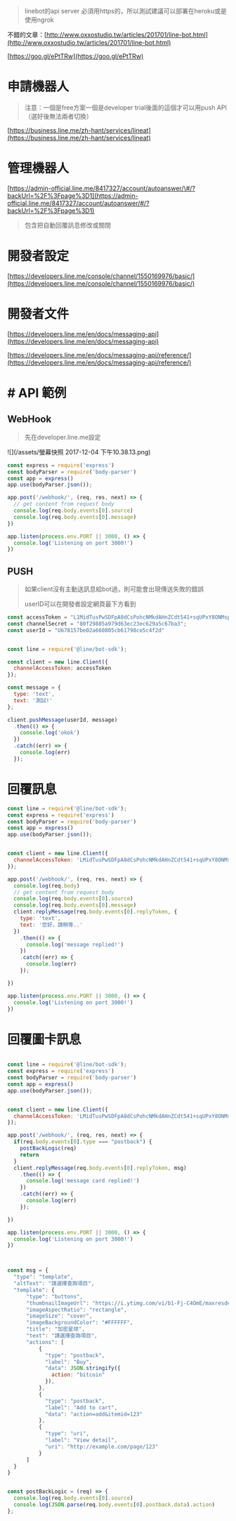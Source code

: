 > linebot的api server 必須用https的，所以測試建議可以部署在heroku或是使用ngrok

不錯的文章：[http://www.oxxostudio.tw/articles/201701/line-bot.html](http://www.oxxostudio.tw/articles/201701/line-bot.html)

[https://goo.gl/ePtTRw](https://goo.gl/ePtTRw)

# 申請機器人

> 注意：一個是free方案一個是developer trial後面的這個才可以用push API （選好後無法兩者切換）

[https://business.line.me/zh-hant/services/lineat](https://business.line.me/zh-hant/services/lineat)

# 管理機器人

[https://admin-official.line.me/8417327/account/autoanswer/\#/?backUrl=%2F%3Fpage%3D1](https://admin-official.line.me/8417327/account/autoanswer/#/?backUrl=%2F%3Fpage%3D1)

> 包含把自動回覆訊息修改或關閉

# 開發者設定

[https://developers.line.me/console/channel/1550169976/basic/](https://developers.line.me/console/channel/1550169976/basic/)

# 開發者文件

[https://developers.line.me/en/docs/messaging-api](https://developers.line.me/en/docs/messaging-api)

[https://developers.line.me/en/docs/messaging-api/reference/](https://developers.line.me/en/docs/messaging-api/reference/)

# \# API 範例

## WebHook

> 先在developer.line.me設定

![](/assets/螢幕快照 2017-12-04 下午10.38.13.png)

```js
const express = require('express')
const bodyParser = require('body-parser')
const app = express()
app.use(bodyParser.json());

app.post('/webhook/', (req, res, next) => {
  // get content from request body
  console.log(req.body.events[0].source)
  console.log(req.body.events[0].message)
})

app.listen(process.env.PORT || 3000, () => {
  console.log('Listening on port 3000!')
})
```

## PUSH

> 如果client沒有主動送訊息給bot過，則可能會出現傳送失敗的錯誤
>
> userID可以在開發者設定網頁最下方看到

```js
const accessToken = "L1MidTusPwSDFpA8dCsPohcNMkdAHnZCdt541+sqUPxY8ONMspuGqFv9Rrv6mTrBUjvTV+afZ4oOE/PKJjOiV4pfCYvjY1Bi47oOLCbFxEuW2Rk/9efdc05e0ciQirzCrfIyNZmJLrJeBSo/mQ+yLwdB04t89/1O/w1cDnyilFU=";
const channelSecret = "80f29885a979d63ec23ec629a5c67ba3";
const userId = "U678157be02a660805cb61798ce5c4f2d"


const line = require('@line/bot-sdk');

const client = new line.Client({
  channelAccessToken: accessToken
});

const message = {
  type: 'text',
  text: '測試!'
};

client.pushMessage(userId, message)
  .then(() => {
    console.log('okok')
  })
  .catch((err) => {
    console.log(err)
  });
```

# 回覆訊息

```js
const line = require('@line/bot-sdk');
const express = require('express')
const bodyParser = require('body-parser')
const app = express()
app.use(bodyParser.json());


const client = new line.Client({
  channelAccessToken: 'LMidTusPwSDFpA8dCsPohcNMkdAHnZCdt541+sqUPxY8ONMspuGqFv9Rrv6mTrBUjvTV+afZ4oOE/PKJjOiV4pfCYvjY1Bi47oOLCbFxEuW2Rk/9efdc05e0ciQirzCrfIyNZmJLrJeBSo/mQ+yLwdB04t89/1O/w1cDnyilFU='
});

app.post('/webhook/', (req, res, next) => {
  console.log(req.body)
  // get content from request body
  console.log(req.body.events[0].source)
  console.log(req.body.events[0].message)
  client.replyMessage(req.body.events[0].replyToken, {
    type: 'text',
    text: '您好，請稍等..'
  })
    .then(() => {
      console.log('message replied!')
    })
    .catch((err) => {
      console.log(err)
    });

})

app.listen(process.env.PORT || 3000, () => {
  console.log('Listening on port 3000!')
})
```

# 回覆圖卡訊息

```js

const line = require('@line/bot-sdk');
const express = require('express')
const bodyParser = require('body-parser')
const app = express()
app.use(bodyParser.json());


const client = new line.Client({
  channelAccessToken: 'LMidTusPwSDFpA8dCsPohcNMkdAHnZCdt541+sqUPxY8ONMspuGqFv9Rrv6mTrBUjvTV+afZ4oOE/PKJjOiV4pfCYvjY1Bi47oOLCbFxEuW2Rk/9efdc05e0ciQirzCrfIyNZmJLrJeBSo/mQ+yLwdB04t89/1O/w1cDnyilFU='
});

app.post('/webhook/', (req, res, next) => {
  if(req.body.events[0].type === "postback") {
    postBackLogic(req)
    return
  }
  client.replyMessage(req.body.events[0].replyToken, msg)
    .then(() => {
      console.log('message card replied!')
    })
    .catch((err) => {
      console.log(err)
    });

})

app.listen(process.env.PORT || 3000, () => {
  console.log('Listening on port 3000!')
})



const msg = {
  "type": "template",
  "altText": "請選擇查詢項目",
  "template": {
      "type": "buttons",
      "thumbnailImageUrl": "https://i.ytimg.com/vi/b1-Fj-C4OmE/maxresdefault.jpg",
      "imageAspectRatio": "rectangle",
      "imageSize": "cover",
      "imageBackgroundColor": "#FFFFFF",
      "title": "加密星球",
      "text": "請選擇查詢項目",
      "actions": [
          {
            "type": "postback",
            "label": "Buy",
            "data": JSON.stringify({
              action: "bitcoin"
            }),
          },
          {
            "type": "postback",
            "label": "Add to cart",
            "data": "action=add&itemid=123"
          },
          {
            "type": "uri",
            "label": "View detail",
            "uri": "http://example.com/page/123"
          }
      ]
  }
}


const postBackLogic = (req) => {
  console.log(req.body.events[0].source)
  console.log(JSON.parse(req.body.events[0].postback.data).action)
};
```



